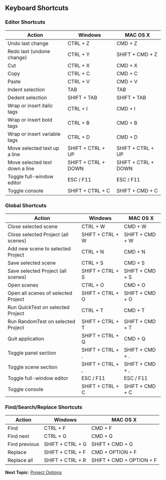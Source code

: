 ## Keyboard Shortcuts

### Editor Shortcuts

| Action                         | Windows             | MAC OS X            |
| ----------------               | --------            | --------            |
| Undo last change               | CTRL + Z            | CMD + Z             |
| Redo last (undone change)      | CTRL + Y            | SHIFT + CMD + Z     |
| Cut                            | CTRL + X            | CMD + X             |
| Copy                           | CTRL + C            | CMD + C             |
| Paste                          | CTRL + V            | CMD + V             |
| Indent selection               | TAB                 | TAB                 |
| Dedent selection               | SHIFT + TAB         | SHIFT + TAB         |
| Wrap or insert italic tags     | CTRL + I            | CMD + I             |
| Wrap or insert bold tags       | CTRL + B            | CMD + B             |
| Wrap or insert variable tags   | CTRL + D            | CMD + D             |
| Move selected text up a line   | SHIFT + CTRL + UP   | SHIFT + CTRL + UP   |
| Move selected text down a line | SHIFT + CTRL + DOWN | SHIFT + CTRL + DOWN |
| Toggle full-window editor      | ESC / F11           | ESC / F11           |
| Toggle console                 | SHIFT + CTRL + C    | SHIFT + CMD + C     |

### Global Shortcuts

| Action                              | Windows             | MAC OS X            |
| ----------------                    | --------            | --------            |
| Close selected scene                | CTRL + W            | CMD + W             |
| Close selected Project (all scenes) | SHIFT + CTRL + W    | SHIFT + CMD + W     |
| Add new scene to selected Project   | CTRL + N            | CMD + N             |
| Save selected scene                 | CTRL + S            | CMD + S             |
| Save selected Project (all scenes)  | SHIFT + CTRL + S    | SHIFT + CMD + S     |
| Open scenes                         | CTRL + O            | CMD + O             |
| Open all scenes of selected Project | SHIFT + CTRL + O    | SHIFT + CMD + O     |
| Run QuickTest on selected Project   | CTRL + T            | CMD + T             |
| Run RandomTest on selected Project  | SHIFT + CTRL + T    | SHIFT + CMD + T     |
| Quit application                    | SHIFT + CTRL + Q    | CMD + Q             |
| Toggle panel section                | SHIFT + CTRL + .    | SHIFT + CMD + .     |
| Toggle scene section                | SHIFT + CTRL + ,    | SHIFT + CMD + ,     |
| Toggle full-window editor           | ESC / F11           | ESC / F11           |
| Toggle console                      | SHIFT + CTRL + C    | SHIFT + CMD + C     |


### Find/Search/Replace Shortcuts

| Action                              | Windows             | MAC OS X                 |
| ----------------                    | --------            | --------                 |
| Find                                | CTRL + F            | CMD + F                  |
| Find next                           | CTRL + G            | CMD + G                  |
| Find previous                       | SHIFT + CTRL + G    | SHIFT + CMD + G          |
| Replace                             | SHIFT + CTRL + F    | CMD + OPTION + F         |
| Replace all                         | SHIFT + CTRL + R    | SHIFT + CMD + OPTION + F |

**Next Topic**: [Project Options](topics/project-options.md "Project Options")
